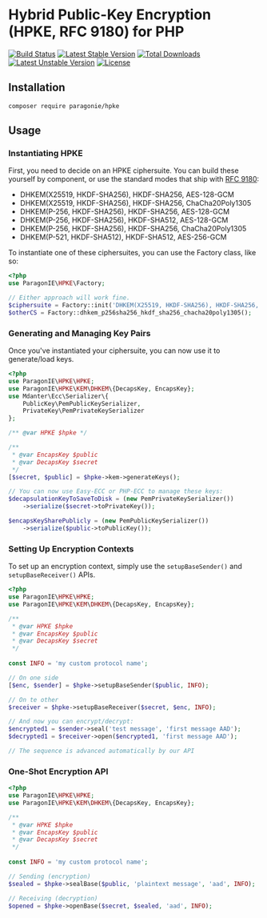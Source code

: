 # Hybrid Public-Key Encryption (HPKE, RFC 9180) for PHP

[![Build Status](https://github.com/paragonie/hpke-php/actions/workflows/test.yml/badge.svg)](https://github.com/paragonie/hpke-php/actions)
[![Latest Stable Version](https://poser.pugx.org/paragonie/hpke/v/stable)](https://packagist.org/packages/paragonie/hpke)
[![Total Downloads](https://poser.pugx.org/paragonie/hpke/downloads)](https://packagist.org/packages/paragonie/hpke)
[![Latest Unstable Version](https://poser.pugx.org/paragonie/hpke/v/unstable)](https://packagist.org/packages/paragonie/hpke)
[![License](https://poser.pugx.org/paragonie/hpke/license)](https://packagist.org/packages/paragonie/hpke)

## Installation

```terminal
composer require paragonie/hpke
```

## Usage

### Instantiating HPKE

First, you need to decide on an HPKE ciphersuite. You can build these yourself by component, or use the standard modes
that ship with [RFC 9180](https://www.rfc-editor.org/rfc/rfc9180.html#name-iana-considerations):

* DHKEM(X25519, HKDF-SHA256), HKDF-SHA256, AES-128-GCM
* DHKEM(X25519, HKDF-SHA256), HKDF-SHA256, ChaCha20Poly1305
* DHKEM(P-256, HKDF-SHA256), HKDF-SHA256, AES-128-GCM
* DHKEM(P-256, HKDF-SHA256), HKDF-SHA512, AES-128-GCM
* DHKEM(P-256, HKDF-SHA256), HKDF-SHA256, ChaCha20Poly1305
* DHKEM(P-521, HKDF-SHA512), HKDF-SHA512, AES-256-GCM

To instantiate one of these ciphersuites, you can use the Factory class, like so:
```php
<?php
use ParagonIE\HPKE\Factory;

// Either approach will work fine.
$ciphersuite = Factory::init('DHKEM(X25519, HKDF-SHA256), HKDF-SHA256, AES-128-GCM');
$otherCS = Factory::dhkem_p256sha256_hkdf_sha256_chacha20poly1305();
```

### Generating and Managing Key Pairs

Once you've instantiated your ciphersuite, you can now use it to generate/load keys.

```php
<?php
use ParagonIE\HPKE\HPKE;
use ParagonIE\HPKE\KEM\DHKEM\{DecapsKey, EncapsKey};
use Mdanter\Ecc\Serializer\{
    PublicKey\PemPublicKeySerializer,
    PrivateKey\PemPrivateKeySerializer
};

/** @var HPKE $hpke */

/**
 * @var EncapsKey $public
 * @var DecapsKey $secret
 */
[$secret, $public] = $hpke->kem->generateKeys();

// You can now use Easy-ECC or PHP-ECC to manage these keys:
$decapsulationKeyToSaveToDisk = (new PemPrivateKeySerializer())
    ->serialize($secret->toPrivateKey());

$encapsKeySharePublicly = (new PemPublicKeySerializer())
    ->serialize($public->toPublicKey());
```

### Setting Up Encryption Contexts

To set up an encryption context, simply use the `setupBaseSender()` and `setupBaseReceiver()`
APIs.

```php
<?php
use ParagonIE\HPKE\HPKE;
use ParagonIE\HPKE\KEM\DHKEM\{DecapsKey, EncapsKey};

/** 
 * @var HPKE $hpke 
 * @var EncapsKey $public
 * @var DecapsKey $secret
 */
 
const INFO = 'my custom protocol name';

// On one side
[$enc, $sender] = $hpke->setupBaseSender($public, INFO);

// On te other
$receiver = $hpke->setupBaseReceiver($secret, $enc, INFO);

// And now you can encrypt/decrypt:
$encrypted1 = $sender->seal('test message', 'first message AAD');
$decrypted1 = $receiver->open($encrypted1, 'first message AAD');

// The sequence is advanced automatically by our API
```

### One-Shot Encryption API

```php
<?php
use ParagonIE\HPKE\HPKE;
use ParagonIE\HPKE\KEM\DHKEM\{DecapsKey, EncapsKey};

/** 
 * @var HPKE $hpke 
 * @var EncapsKey $public
 * @var DecapsKey $secret
 */
 
const INFO = 'my custom protocol name';

// Sending (encryption)
$sealed = $hpke->sealBase($public, 'plaintext message', 'aad', INFO);

// Receiving (decryption)
$opened = $hpke->openBase($secret, $sealed, 'aad', INFO);
```
